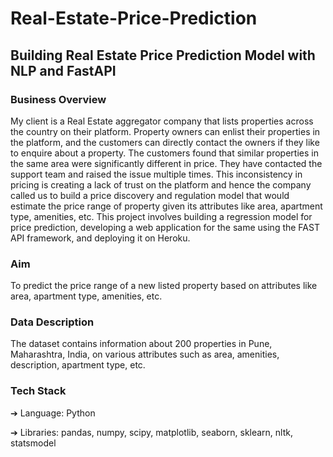 # Real-Estate-Price-Prediction
## Building Real Estate Price Prediction Model with NLP and FastAPI

### Business Overview
My client is a Real Estate aggregator company that lists properties across the country on their platform. Property owners can enlist their properties in the platform, and the customers can directly contact the owners if they like to enquire about a property.
The customers found that similar properties in the same area were significantly different in price. They have contacted the support team and raised the issue multiple times. This inconsistency in pricing is creating a lack of trust on the platform and hence the company called us to build a price discovery and regulation model that would estimate the price range of property given its attributes like area, apartment type, amenities, etc. This project involves building a regression model for price prediction, developing a web application for the same using the FAST API framework, and deploying it on Heroku.
### Aim
To predict the price range of a new listed property based on attributes like area, apartment type, amenities, etc.
### Data Description
The dataset contains information about 200 properties in Pune, Maharashtra, India, on various attributes such as area, amenities, description, apartment type, etc.
### Tech Stack
➔ Language: Python

➔ Libraries: pandas, numpy, scipy, matplotlib, seaborn, sklearn, nltk, statsmodel


